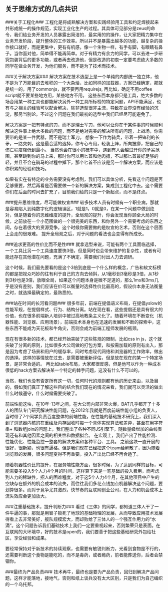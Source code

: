## 关于思维方式的几点共识 ##

###关于工程化###
   工程化是将成熟解决方案和实践经验用工具和约定焊接起来并形成统一的操作规范，实现工业化生产的过程。其具体可见部分是zeus的命令，我们给业务开发的人员暴露出简洁的，最实用的的操作，让大家把精力集中在业务开发阶段，提升整体的工作效率。所以并不是暴露出越多的功能，越复杂的操作接口就好，而是更集中，更有有机感，像一个生物一样，有手有脚，有眼睛有鼻子。当你面对他，简单得不能再简单。对于有精力有余力的同学，可以去进一步研究包装背后的更多功能，或者再去改造他，但是改造的初衷一定要考虑绝大多数的同学在做业务开发，为他们服务，而不是为了技术而技术。

###关于解决方案###
   解决方案在技术选型上是一个单纯的内部统一独立体，他不是为了万能目的去堆积的一个大杂烩，比如同样的加载器，方案已经确定，那就是统一的，用了commonjs，就不要再用requirejs, 再比如，确定不用coffee script就不要某些地方用，某些地方不用。 这些东西本身都只是工具，绝大多数的场合用某一种工具也都能解决另外一种工具所标榜的特定问题，API不能满足，也有与之相关的经验可以配合解决，除非选型很非主流，导致在业界没有经验的沉淀，那另当别论。不过这个问题在我们最初的选型中我们已经尽可能避免了。

   解决方案是一把有特点的刀，而不是瑞士军刀，他可以让你在干某件事的时候顺利解决这件事上绝大多数的问题，而不是绝对完美的解决所有的问题，上战场，你需要带的是某一件武器，而不是瑞士军刀。 想象一下作为骑兵，带着一把锋利的长矛，一路突刺，这是最合适的选择，你专心专用，轻装上阵，所向披靡，把自己的伤亡程度降低到最小。 当然也会在很小的概率中，遇到有人会越过开你的矛尖范围，甚至跳到你的马上来，那时你可以用匕首和他肉搏，不过那匕首最好足够的轻，并且不会在骑马的过程中掉下，那个匕首不应该是另一个解决方案，而应该是你积累的经验和技巧。

   如果有实在有特定的业务需要没有考虑到，我们可以具体分析，先看这个问题是否足够重要，然后再看是否需要做一个新的解决方案，集成到工程化中去。这个需要你们在后面的时间去扩充了，目前我们给的只是一个新起点，而不是终点。

###提升思维维度，尽可能做权宜###
   较多技术人员有时候有一个职业病，那就是容易陷入到纯数字化的逻辑误区，1就是1，0就是0，在某一个问题中做到绝对，但是随着你的思维维度的提升，全局观的提升，你会发现当你顾全大局的时候，之前放在一个小范围做的一个很完美的东西，和你另外一个需要考虑的东西之间，存在着很大的资源竞争。这个时候你需要做的是权宜的艺术，否则在这个层面上会走的很艰难。 提升全局观之后，对于问题的看法也会变得有所成长。

###追求更高的性价比而不是性###
   就拿选型来说，可能有两个工具面临选择，一个工具比另一个工具速度要快3倍，但是同时也会带来维护的复杂性，或者有可能还存在其他潜在问题，充满了不确定，需要我们付出人力去调研。

   这个时候，我们最先要看的是这个3倍到底是一个什么样的概念，广告和软文标榜的都是把视众巧妙的往有利于自己的方向去倾斜，从1毫秒到3毫秒是3倍，从1秒到3秒也是3倍，放眼全局，如果这个问题本身是微不足道的，那么1ms和3ms几乎是没有差别，我们应该在价可以衡量时选择性价比最高的，假设价本身无法衡量之时，就选择最确定的，最熟悉的。

###站在时间的长河看问题###
   很多年前，前端在提倡语义布局，在提倡yslow的性能军规，在提倡样式、行为、结构分离。站在现在看，这些提倡还是具有很大的价值，也在很多前端新人培训中被过高地教条主义化了。随着环境在不断变化（机器性能、浏览器、应用场景），前端技术本身也在迅速的发展和不断的探索中，这些东西不能成为天花板和牛角尖，否则会成为前端工程师发展的瓶颈。

   现在有很多新的技术，都已经开始突破了这些陈规的限制，比如css in js，这个就突破了分离的原则，比如很多大公司做的打包方案，和按需加载的原则有出入，那是因为考虑了场景和用户的缓存率，同时考虑现代网络和浏览器的工作效率，做出的选择。这样的事情放在过去，是需要被重新评估，但是放在现在的某一个特定场景，是非常合适的。 再比如table布局，大家都很反感，但是他可以作为一种成本很低的hack方案去解决某一个特定的棘手问题，这没有什么不可以的。 

   当然，我们也没有否定所有这一切，任何时代的规则都有他的历史来由，以及目的，假如我们真正了解这些目的结合我们现在的情况来看，我们就可以灵活的做出什么时候遵守，什么时候需要突破了。

   前端性能这块，在10年-13年之间，在大公司内部非常火爆，BAT几乎都开了十多人的团队专门研究解决性能问题，在2012年我就是百度前端性能小组的负责人，当时带了7个同学负责百度整体的前端性能，在性能的基础技术研究上，我们深入到了浏览器内核的在重绘及内存回收时每一个具体实现算法和差异，甚至在用字符串+ 和数组join的问题上，我们整出了各种不同JS引擎下，随数量级增加的曲线表现还有和其他因素之间的相关性和数据拟合。 在宏观上，我们产出了性能检测、性能优化、性能监控一整套的解决方案和各种平台、工具。 之前这块一直开展的很好，很新颖，也很有逼格。但是我们现在已经把这个team给解散了，因为随着浏览器的发展，很多问题变得不再重要。投入产出比已经不再合适了。 

   随着机器性价比的提升，在服务端性能方面，很多时候，为了达到同样的目标，可能需要多投入5个人力4个月的时间，这样算下来是一笔基础的投入费用，而考虑到人力的稀缺性，招人的困难程度，对于这5个人力4个月，在其他项目中产生的空缺存在额外的机会成本的流失，而往往我们多花点钱加点机器解决这个问题，要划算很多。而对于竞争尤其激烈，快节奏的互联网创业公司，在人力和机会成本上流失效应会更加放大。

###注重基础技术，提升判断力###
   看过《三体》的同学，都知道三体人干了一件牛逼的事，那就是用智子锁死了地球的基础物理的发展，从而导致应用技术发展得看上去非常美好，舰队规模宏大，而却败给了三体人的一个强互作用力的“水滴”。这个问题告诉我们基础技术上我们一定要重视起来，否则繁荣只是表面。在互联网的大环境中，好的技术是open的，我们要善于把这些基础研究外包给社区，享受经验和成果。

   要经常保持对于新技术的持续观察，也需要有敏锐判断力，光看到食物是不行的，还需要判断这个食物是能吃的，而不是毒药，或者瘾药，前者能葬送你，后者会禁锢你。

###最终为产品负责###
   技术再牛，最终也是要为产品负责，回归到解决产品问题，这样才能落地，接地气，否则和纸上谈兵没有太大区别，只是我们为自己编织的一个乌托邦。
